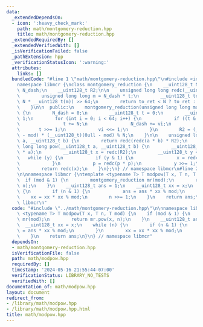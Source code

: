 ```yaml
---
data:
  _extendedDependsOn:
  - icon: ':heavy_check_mark:'
    path: math/montgomery-reduction.hpp
    title: math/montgomery-reduction.hpp
  _extendedRequiredBy: []
  _extendedVerifiedWith: []
  _isVerificationFailed: false
  _pathExtension: hpp
  _verificationStatusIcon: ':warning:'
  attributes:
    links: []
  bundledCode: "#line 1 \"math/montgomery-reduction.hpp\"\n#include <iostream>\n\n\
    namespace libmcr {\nclass montgomery_reduction {\n    __uint128_t N;\n    __uint128_t\
    \ N_dash;\n    __uint128_t R2;\n\n    unsigned long long redc(__uint128_t t) {\n\
    \        unsigned long long m = N_dash * t;\n        __uint128_t to_ret = (t +\
    \ N * __uint128_t(m)) >> 64;\n        return to_ret < N ? to_ret : to_ret - N;\n\
    \    }\n\n  public:\n    montgomery_reduction(unsigned long long mod) : N(mod)\
    \ {\n        N_dash = 0;\n        __uint128_t t = 0;\n        __uint128_t vi =\
    \ 1;\n        for (int i = 0; i < 64; i++) {\n            if ((t & 1) == 0) {\n\
    \                t += N;\n                N_dash += vi;\n            }\n     \
    \       t >>= 1;\n            vi <<= 1;\n        }\n        R2 = (__uint128_t)(0ull\
    \ - mod) * (__uint128_t)(0ull - mod) % N;\n    }\n\n    unsigned long long mult(__uint128_t\
    \ a, __uint128_t b) {\n        return redc(redc(a * b) * R2);\n    }\n\n    unsigned\
    \ long long pow(__uint128_t a, __uint128_t b) {\n        __uint128_t p = redc(R2\
    \ * a);\n        __uint128_t x = redc(R2);\n        __uint128_t y = b;\n     \
    \   while (y) {\n            if (y & 1) {\n                x = redc(x * p);\n\
    \            }\n            p = redc(p * p);\n            y >>= 1;\n        }\n\
    \        return redc(x);\n    }\n};\n} // namespace libmcr\n#line 2 \"math/modpow.hpp\"\
    \n\nnamespace libmcr {\ntemplate <typename T> T modpow(T x, T n, T mod) {\n  \
    \  if (mod & 1) {\n        montgomery_reduction mr(mod);\n        return mr.pow(x,\
    \ n);\n    }\n    __uint128_t ans = 1;\n    __uint128_t xx = x;\n    while (n)\
    \ {\n        if (n & 1) {\n            ans = ans * xx % mod;\n        }\n    \
    \    xx = xx * xx % mod;\n        n >>= 1;\n    }\n    return ans;\n}\n} // namespace\
    \ libmcr\n"
  code: "#include \"../math/montgomery-reduction.hpp\"\n\nnamespace libmcr {\ntemplate\
    \ <typename T> T modpow(T x, T n, T mod) {\n    if (mod & 1) {\n        montgomery_reduction\
    \ mr(mod);\n        return mr.pow(x, n);\n    }\n    __uint128_t ans = 1;\n  \
    \  __uint128_t xx = x;\n    while (n) {\n        if (n & 1) {\n            ans\
    \ = ans * xx % mod;\n        }\n        xx = xx * xx % mod;\n        n >>= 1;\n\
    \    }\n    return ans;\n}\n} // namespace libmcr"
  dependsOn:
  - math/montgomery-reduction.hpp
  isVerificationFile: false
  path: math/modpow.hpp
  requiredBy: []
  timestamp: '2024-05-16 21:55:44-07:00'
  verificationStatus: LIBRARY_NO_TESTS
  verifiedWith: []
documentation_of: math/modpow.hpp
layout: document
redirect_from:
- /library/math/modpow.hpp
- /library/math/modpow.hpp.html
title: math/modpow.hpp
---
```


